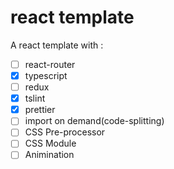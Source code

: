 # react template
A react template with :
- [ ] react-router
- [x] typescript
- [ ] redux
- [x] tslint 
- [x] prettier
- [ ] import on demand(code-splitting)
- [ ] CSS Pre-processor
- [ ] CSS Module
- [ ] Animination